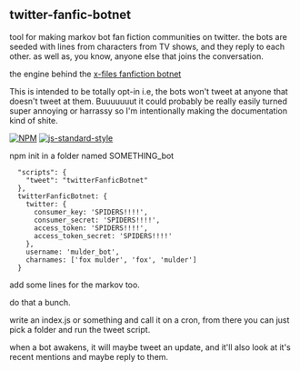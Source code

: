 twitter-fanfic-botnet
----------------

tool for making markov bot fan fiction communities on twitter. the bots are seeded with lines from characters from TV shows, and they reply to each other. as well as, you know, anyone else that joins the conversation.

the engine behind the [x-files fanfiction botnet](https://twitter.com/colewillsea/lists/x-files-fanfiction-botnet)

This is intended to be totally opt-in i.e, the bots won't tweet at anyone that doesn't tweet at them. Buuuuuuut it could probably be really easily turned super annoying or harrassy so I'm intentionally making the documentation kind of shite. 

[![NPM](https://nodei.co/npm/twitter-fanfic-botnet.png)](https://nodei.co/npm/twitter-fanfic-botnet/)
[![js-standard-style](https://img.shields.io/badge/code%20style-standard-brightgreen.svg?style=flat)](https://github.com/feross/standard)

npm init in a folder named SOMETHING_bot

```
  "scripts": {
    "tweet": "twitterFanficBotnet"
  },
  twitterFanficBotnet: {
    twitter: {
      consumer_key: 'SPIDERS!!!!',
      consumer_secret: 'SPIDERS!!!!',
      access_token: 'SPIDERS!!!!',
      access_token_secret: 'SPIDERS!!!!'
    },
    username: 'mulder_bot',
    charnames: ['fox mulder', 'fox', 'mulder']
  }
```
  add some lines for the markov too.

do that a bunch.

write an index.js or something and call it on a cron, from there you can just pick a folder and run the tweet script. 

when a bot awakens, it will maybe tweet an update, and it'll also look at it's recent mentions and maybe reply to them. 

